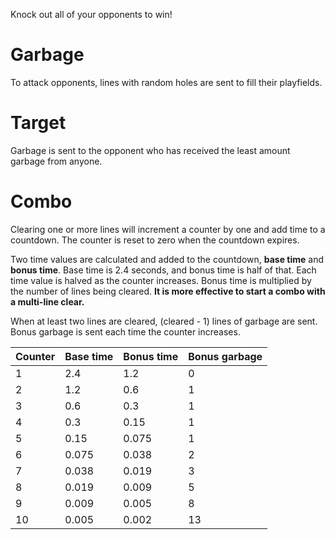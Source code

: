 Knock out all of your opponents to win!

# Garbage

To attack opponents, lines with random holes are sent to fill their playfields.

# Target

Garbage is sent to the opponent who has received the least amount garbage from
anyone.

# Combo

Clearing one or more lines will increment a counter by one and add time to a
countdown. The counter is reset to zero when the countdown expires.

Two time values are calculated and added to the countdown, **base time** and
**bonus time**. Base time is 2.4 seconds, and bonus time is half of that. Each
time value is halved as the counter increases. Bonus time is multiplied by the
number of lines being cleared. **It is more effective to start a combo with a
multi-line clear.**

When at least two lines are cleared, (cleared - 1) lines of garbage are sent.
Bonus garbage is sent each time the counter increases.

| Counter | Base time | Bonus time | Bonus garbage |
|---|---|---|---|
1 | 2.4 | 1.2 | 0
2 | 1.2 | 0.6 | 1
3 | 0.6 | 0.3 | 1
4 | 0.3 | 0.15 | 1
5 | 0.15 | 0.075 | 1
6 | 0.075 | 0.038 | 2
7 | 0.038 | 0.019 | 3
8 | 0.019 | 0.009 | 5
9 | 0.009 | 0.005 | 8
10 | 0.005 | 0.002 | 13
